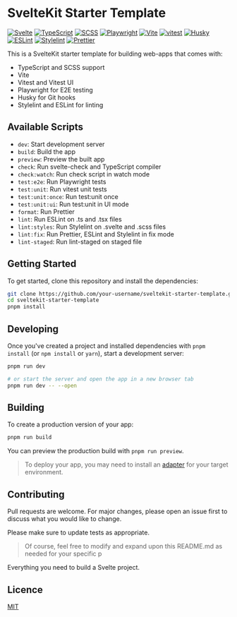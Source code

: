 # SvelteKit Starter Template

[![Svelte](https://img.shields.io/badge/Svelte-3.54.0-orange)](https://svelte.dev/)
[![TypeScript](https://img.shields.io/badge/TypeScript-5.0.0-blue)](https://www.typescriptlang.org/)
[![SCSS](https://img.shields.io/badge/SCSS-1.62.1-ff69b4)](https://sass-lang.com/)
[![Playwright](https://img.shields.io/badge/Playwright-1.28.1-yellowgreen)](https://playwright.dev/)
[![Vite](https://img.shields.io/badge/Vite-4.3.0-blueviolet)](https://vitejs.dev/)
[![vitest](https://img.shields.io/badge/test_with-vitest-blue.svg?style=flat-square)](https://github.com/vitest/vitest)
[![Husky](https://img.shields.io/badge/Husky-8.0.3-blue)](https://typicode.github.io/husky/#/)
[![ESLint](https://img.shields.io/badge/ESLint-8.28.0-blue)](https://eslint.org/)
[![Stylelint](https://img.shields.io/badge/Stylelint-15.6.1-orange)](https://stylelint.io/)
[![Prettier](https://img.shields.io/badge/Prettier-2.8.0-ff69b4)](https://prettier.io/)

This is a SvelteKit starter template for building web-apps that comes with:

- TypeScript and SCSS support
- Vite
- Vitest and Vitest UI
- Playwright for E2E testing
- Husky for Git hooks
- Stylelint and ESLint for linting

## Available Scripts

- `dev`: Start development server
- `build`: Build the app
- `preview`: Preview the built app
- `check`: Run svelte-check and TypeScript compiler
- `check:watch`: Run check script in watch mode
- `test:e2e`: Run Playwright tests
- `test:unit`: Run vitest unit tests
- `test:unit:once`: Run test:unit once
- `test:unit:ui`: Run test:unit in UI mode
- `format`: Run Prettier
- `lint`: Run ESLint on .ts and .tsx files
- `lint:styles`: Run Stylelint on .svelte and .scss files
- `lint:fix`: Run Prettier, ESLint and Stylelint in fix mode
- `lint-staged`: Run lint-staged on staged file

## Getting Started

To get started, clone this repository and install the dependencies:

```bash
git clone https://github.com/your-username/sveltekit-starter-template.git
cd sveltekit-starter-template
pnpm install
```

## Developing

Once you've created a project and installed dependencies with `pnpm install` (or `npm install` or `yarn`), start a development server:

```bash
pnpm run dev

# or start the server and open the app in a new browser tab
pnpm run dev -- --open
```

## Building

To create a production version of your app:

```bash
pnpm run build
```

You can preview the production build with `pnpm run preview`.

> To deploy your app, you may need to install an [adapter](https://kit.svelte.dev/docs/adapters) for your target environment.

## Contributing

Pull requests are welcome. For major changes, please open an issue first to discuss what you would like to change.

Please make sure to update tests as appropriate.

> Of course, feel free to modify and expand upon this README.md as needed for your specific p

Everything you need to build a Svelte project.

## Licence
[MIT](https://github.com/rlabs-digital/sveltekit-starter-base-template/blob/main/LICENSE.md)
